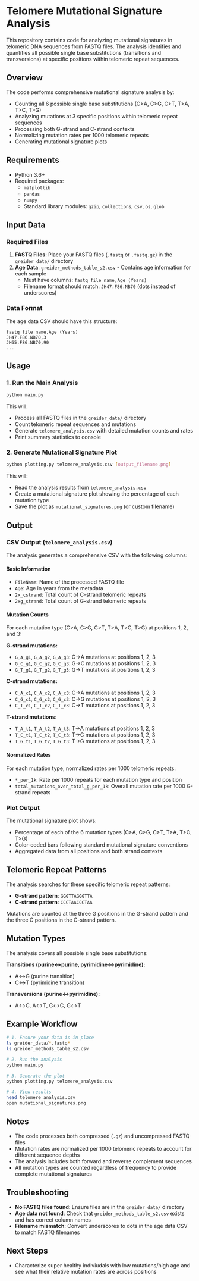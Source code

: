 # Telomere Mutational Signature Analysis

This repository contains code for analyzing mutational signatures in telomeric DNA sequences from FASTQ files. The analysis identifies and quantifies all possible single base substitutions (transitions and transversions) at specific positions within telomeric repeat sequences.

## Overview

The code performs comprehensive mutational signature analysis by:

- Counting all 6 possible single base substitutions (C>A, C>G, C>T, T>A, T>C, T>G)
- Analyzing mutations at 3 specific positions within telomeric repeat sequences
- Processing both G-strand and C-strand contexts
- Normalizing mutation rates per 1000 telomeric repeats
- Generating mutational signature plots

## Requirements

- Python 3.6+
- Required packages:
  - `matplotlib`
  - `pandas`
  - `numpy`
  - Standard library modules: `gzip`, `collections`, `csv`, `os`, `glob`

## Input Data

### Required Files

1. **FASTQ Files**: Place your FASTQ files (`.fastq` or `.fastq.gz`) in the `greider_data/` directory
2. **Age Data**: `greider_methods_table_s2.csv` - Contains age information for each sample
   - Must have columns: `fastq file name`, `Age (Years)`
   - Filename format should match: `JH47.F86.NB70` (dots instead of underscores)

### Data Format

The age data CSV should have this structure:

```csv
fastq file name,Age (Years)
JH47.F86.NB70,3
JH65.F86.NB70,90
...
```

## Usage

### 1. Run the Main Analysis

```bash
python main.py
```

This will:

- Process all FASTQ files in the `greider_data/` directory
- Count telomeric repeat sequences and mutations
- Generate `telomere_analysis.csv` with detailed mutation counts and rates
- Print summary statistics to console

### 2. Generate Mutational Signature Plot

```bash
python plotting.py telomere_analysis.csv [output_filename.png]
```

This will:

- Read the analysis results from `telomere_analysis.csv`
- Create a mutational signature plot showing the percentage of each mutation type
- Save the plot as `mutational_signatures.png` (or custom filename)

## Output

### CSV Output (`telomere_analysis.csv`)

The analysis generates a comprehensive CSV with the following columns:

#### Basic Information

- `FileName`: Name of the processed FASTQ file
- `Age`: Age in years from the metadata
- `2x_cstrand`: Total count of C-strand telomeric repeats
- `2xg_strand`: Total count of G-strand telomeric repeats

#### Mutation Counts

For each mutation type (C>A, C>G, C>T, T>A, T>C, T>G) at positions 1, 2, and 3:

**G-strand mutations:**

- `G_A_g1`, `G_A_g2`, `G_A_g3`: G→A mutations at positions 1, 2, 3
- `G_C_g1`, `G_C_g2`, `G_C_g3`: G→C mutations at positions 1, 2, 3
- `G_T_g1`, `G_T_g2`, `G_T_g3`: G→T mutations at positions 1, 2, 3

**C-strand mutations:**

- `C_A_c1`, `C_A_c2`, `C_A_c3`: C→A mutations at positions 1, 2, 3
- `C_G_c1`, `C_G_c2`, `C_G_c3`: C→G mutations at positions 1, 2, 3
- `C_T_c1`, `C_T_c2`, `C_T_c3`: C→T mutations at positions 1, 2, 3

**T-strand mutations:**

- `T_A_t1`, `T_A_t2`, `T_A_t3`: T→A mutations at positions 1, 2, 3
- `T_C_t1`, `T_C_t2`, `T_C_t3`: T→C mutations at positions 1, 2, 3
- `T_G_t1`, `T_G_t2`, `T_G_t3`: T→G mutations at positions 1, 2, 3

#### Normalized Rates

For each mutation type, normalized rates per 1000 telomeric repeats:

- `*_per_1k`: Rate per 1000 repeats for each mutation type and position
- `total_mutations_over_total_g_per_1k`: Overall mutation rate per 1000 G-strand repeats

### Plot Output

The mutational signature plot shows:

- Percentage of each of the 6 mutation types (C>A, C>G, C>T, T>A, T>C, T>G)
- Color-coded bars following standard mutational signature conventions
- Aggregated data from all positions and both strand contexts

## Telomeric Repeat Patterns

The analysis searches for these specific telomeric repeat patterns:

- **G-strand pattern**: `GGGTTAGGGTTA`
- **C-strand pattern**: `CCCTAACCCTAA`

Mutations are counted at the three G positions in the G-strand pattern and the three C positions in the C-strand pattern.

## Mutation Types

The analysis covers all possible single base substitutions:

**Transitions (purine↔purine, pyrimidine↔pyrimidine):**

- A↔G (purine transition)
- C↔T (pyrimidine transition)

**Transversions (purine↔pyrimidine):**

- A↔C, A↔T, G↔C, G↔T

## Example Workflow

```bash
# 1. Ensure your data is in place
ls greider_data/*.fastq*
ls greider_methods_table_s2.csv

# 2. Run the analysis
python main.py

# 3. Generate the plot
python plotting.py telomere_analysis.csv

# 4. View results
head telomere_analysis.csv
open mutational_signatures.png
```

## Notes

- The code processes both compressed (`.gz`) and uncompressed FASTQ files
- Mutation rates are normalized per 1000 telomeric repeats to account for different sequence depths
- The analysis includes both forward and reverse complement sequences
- All mutation types are counted regardless of frequency to provide complete mutational signatures

## Troubleshooting

- **No FASTQ files found**: Ensure files are in the `greider_data/` directory
- **Age data not found**: Check that `greider_methods_table_s2.csv` exists and has correct column names
- **Filename mismatch**: Convert underscores to dots in the age data CSV to match FASTQ filenames

## Next Steps

- Characterize super healthy indiviudals with low mutations/high age and see what their relative mutation rates are across positions
